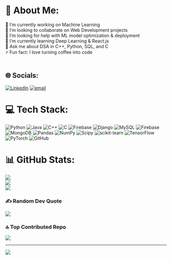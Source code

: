 # 💫 About Me:
🔭 I’m currently working on Machine Learning<br>👯 I’m looking to collaborate on Web Development projects<br>🤝 I’m looking for help with ML model optimization & deployment<br>🌱 I’m currently learning Deep Learning & React.js<br>💬 Ask me about DSA in C++, Python, SQL, and C<br>⚡ Fun fact: I love turning coffee into code<br><br>


## 🌐 Socials:
[![LinkedIn](https://img.shields.io/badge/LinkedIn-%230077B5.svg?logo=linkedin&logoColor=white)](https://linkedin.com/in/manya-upadhyay-2b70522b2) [![email](https://img.shields.io/badge/Email-D14836?logo=gmail&logoColor=white)](mailto:MANYAUV8404@GMAIL.COM) 

# 💻 Tech Stack:
![Python](https://img.shields.io/badge/python-3670A0?style=flat&logo=python&logoColor=ffdd54) ![Java](https://img.shields.io/badge/java-%23ED8B00.svg?style=flat&logo=openjdk&logoColor=white) ![C++](https://img.shields.io/badge/c++-%2300599C.svg?style=flat&logo=c%2B%2B&logoColor=white) ![C](https://img.shields.io/badge/c-%2300599C.svg?style=flat&logo=c&logoColor=white) ![Firebase](https://img.shields.io/badge/firebase-%23039BE5.svg?style=flat&logo=firebase) ![Django](https://img.shields.io/badge/django-%23092E20.svg?style=flat&logo=django&logoColor=white) ![MySQL](https://img.shields.io/badge/mysql-4479A1.svg?style=flat&logo=mysql&logoColor=white) ![Firebase](https://img.shields.io/badge/firebase-a08021?style=flat&logo=firebase&logoColor=ffcd34) ![MongoDB](https://img.shields.io/badge/MongoDB-%234ea94b.svg?style=flat&logo=mongodb&logoColor=white) ![Pandas](https://img.shields.io/badge/pandas-%23150458.svg?style=flat&logo=pandas&logoColor=white) ![NumPy](https://img.shields.io/badge/numpy-%23013243.svg?style=flat&logo=numpy&logoColor=white) ![Scipy](https://img.shields.io/badge/SciPy-%230C55A5.svg?style=flat&logo=scipy&logoColor=%white) ![scikit-learn](https://img.shields.io/badge/scikit--learn-%23F7931E.svg?style=flat&logo=scikit-learn&logoColor=white) ![TensorFlow](https://img.shields.io/badge/TensorFlow-%23FF6F00.svg?style=flat&logo=TensorFlow&logoColor=white) ![PyTorch](https://img.shields.io/badge/PyTorch-%23EE4C2C.svg?style=flat&logo=PyTorch&logoColor=white) ![GitHub](https://img.shields.io/badge/github-%23121011.svg?style=flat&logo=github&logoColor=white)
# 📊 GitHub Stats:
![](https://github-readme-stats.vercel.app/api?username=manya-upadhyay&theme=moltack&hide_border=false&include_all_commits=false&count_private=true)<br/>
![](https://nirzak-streak-stats.vercel.app/?user=manya-upadhyay&theme=moltack&hide_border=false)<br/>
![](https://github-readme-stats.vercel.app/api/top-langs/?username=manya-upadhyay&theme=moltack&hide_border=false&include_all_commits=false&count_private=true&layout=compact)

### ✍️ Random Dev Quote
![](https://quotes-github-readme.vercel.app/api?type=vetical&theme=dark)

### 🔝 Top Contributed Repo
![](https://github-contributor-stats.vercel.app/api?username=manya-upadhyay&limit=5&theme=dark&combine_all_yearly_contributions=true)

---
[![](https://visitcount.itsvg.in/api?id=manya-upadhyay&icon=0&color=0)](https://visitcount.itsvg.in)

